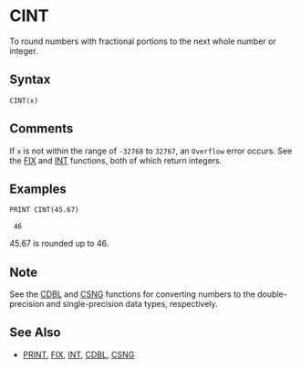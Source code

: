 # CINT

To round numbers with fractional portions to the next whole number or integer.

## Syntax

`CINT(x)`

## Comments

If `x` is not within the  range of `-32768` to `32767`, an `Overflow` error occurs. See the [FIX](FIX) and [INT](INT) functions, both of which return integers.

## Examples

```vb
PRINT CINT(45.67)
```

```text
 46
```

45.67 is rounded up to 46.

## Note

 See the [CDBL](CDBL) and [CSNG](CSNG) functions for converting numbers to the double-precision and single-precision data types, respectively.

## See Also

* [PRINT](PRINT), [FIX](FIX), [INT](INT), [CDBL](CDBL), [CSNG](CSNG)
